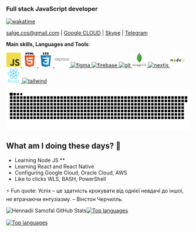 ### **Full stack JavaScript developer** 

<!-- [![Profile badge](https://www.codewars.com/users/Alex_Sim/badges/small)](https://www.codewars.com/users/Cosmits) -->
[![wakatime](https://wakatime.com/badge/user/e13d9d35-274e-45e2-af04-b7e4f1e9123d.svg)](https://wakatime.com/@e13d9d35-274e-45e2-af04-b7e4f1e9123d)

[salge.cos@gmail.com](mailto:salge.cos@gmail.com) | [Google CLOUD](https://www.cloudskillsboost.google/public_profiles/7569e3f7-1255-41af-b08f-836efd2e730a) | [Skype](https://join.skype.com/invite/yFS7HcgOkEm3) | [Telegram](https://t.me/Cosmitt) 



**Main skills, Languages and Tools**:
<p align="left">  
<a href="https://developer.mozilla.org/en-US/docs/Web/JavaScript" target="_blank" rel="noreferrer"> <img src="https://raw.githubusercontent.com/devicons/devicon/master/icons/javascript/javascript-original.svg" alt="javascript" width="40" height="40"/> </a> <a href="https://www.w3.org/html/" target="_blank" rel="noreferrer"> <img src="https://raw.githubusercontent.com/devicons/devicon/master/icons/html5/html5-original-wordmark.svg" alt="html5" width="40" height="40"/> </a> <a href="https://www.w3schools.com/css/" target="_blank" rel="noreferrer"> <img src="https://raw.githubusercontent.com/devicons/devicon/master/icons/css3/css3-original-wordmark.svg" alt="css3" width="40" height="40"/> </a>  <a href="https://expressjs.com" target="_blank" rel="noreferrer"> <img src="https://raw.githubusercontent.com/devicons/devicon/master/icons/express/express-original-wordmark.svg" alt="express" width="40" height="40"/> </a> <a href="https://www.figma.com/" target="_blank" rel="noreferrer"> <img src="https://www.vectorlogo.zone/logos/figma/figma-icon.svg" alt="figma" width="40" height="40"/> </a> <a href="https://firebase.google.com/" target="_blank" rel="noreferrer"> <img src="https://www.vectorlogo.zone/logos/firebase/firebase-icon.svg" alt="firebase" width="40" height="40"/> </a> <a href="https://git-scm.com/" target="_blank" rel="noreferrer"> <img src="https://www.vectorlogo.zone/logos/git-scm/git-scm-icon.svg" alt="git" width="40" height="40"/> </a>  <a href="https://www.mongodb.com/" target="_blank" rel="noreferrer"> <img src="https://raw.githubusercontent.com/devicons/devicon/master/icons/mongodb/mongodb-original-wordmark.svg" alt="mongodb" width="40" height="40"/> </a> <a href="https://nextjs.org/" target="_blank" rel="noreferrer"> <img src="https://cdn.worldvectorlogo.com/logos/nextjs-2.svg" alt="nextjs" width="40" height="40"/> </a> <a href="https://nodejs.org" target="_blank" rel="noreferrer"> <img src="https://raw.githubusercontent.com/devicons/devicon/master/icons/nodejs/nodejs-original-wordmark.svg" alt="nodejs" width="40" height="40"/> </a> <a href="https://reactjs.org/" target="_blank" rel="noreferrer"> <img src="https://raw.githubusercontent.com/devicons/devicon/master/icons/react/react-original-wordmark.svg" alt="react" width="40" height="40"/> </a> <a href="https://tailwindcss.com/" target="_blank" rel="noreferrer"> <img src="https://www.vectorlogo.zone/logos/tailwindcss/tailwindcss-icon.svg" alt="tailwind" width="40" height="40"/> </a> </p>

![Alt text](resume/img/github-contribution-grid-snake.svg)

<!-- **Main skills**: | `JavaScript` | `Node.js` | `React` | `Express` | `HTML` | `CSS` -->


 
<!-- <img align="center" alt="Hennadii Samofal Waka Codding" src="https://wakatime.com/share/@Cosmits/0437ee86-2345-4a2e-9d4c-f0bc2857e176.png" > -->



## **What am I doing these days?** 🤔
- Learning Node JS ** 
- Learning React and React Native
- Configuring Google Cloud, Oracle Cloud, AWS
- Like to clicks WLS, BASH, PowerShell

⚡ Fun quote: Успіх – це здатність крокувати від однієї невдачі до іншої, не втрачаючи ентузіазму. – Вінстон Черчилль.

<a href="https://cosmits.github.io/Cosmits"><img align="left" alt="Hennadii Samofal GitHub Stats" src="https://github-readme-stats.vercel.app/api?username=Cosmits&show_icons=true&bg_color=00000000"></a> <a href="https://cosmits.github.io/Cosmits">
<img height="196" alt="Top languages" src="https://github-readme-stats.vercel.app/api/top-langs/?username=Cosmits&layout=compact&bg_color=00000000"></a>  


<a href="https://cosmits.github.io/Cosmits">
<img align="center" alt="Top languages" src="https://github-readme-streak-stats.herokuapp.com?user=Cosmits&theme=transparent"></a>  